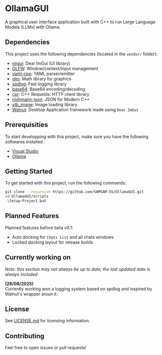 # OllamaGUI

A graphical user interface application built with C++ to run Large Language Models (LLMs) with Ollama.

## Dependencies

This project uses the following dependencies (located in the `vendor/` folder):

- [imgui](vendor/imgui): Dear ImGui (UI library)
- [GLFW](vendor/GLFW): Window/context/input management
- [yaml-cpp](vendor/yaml-cpp): YAML parser/emitter
- [glm](vendor/glm): Math library for graphics
- [spdlog](vendor/spdlog): Fast logging library
- [base64](vendor/base64): Base64 encoding/decoding
- [cpr](vendor/cpr): C++ Requests: HTTP client library
- [nlohmann-json](vendor/nlohmann-json): JSON for Modern C++
- [stb_image](vendor/stb_image): Image loading library
- [Walnut](Walnut/Source/Walnut/): Desktop Application framework made using `Dear ImGui`

## Prerequisities
To start developping with this project, make sure you have the following softwares installed :
- [Visual Studio](https://visualstudio.microsoft.com)
- [Ollama](https://ollama.com/download)

## Getting Started

To get started with this project, run the following commands:
```bash
git clone --recursive https://github.com/SAMSAM-55/OllamaGUI.git
cd OllamaGUI/scripts
.\Setup-Project.bat
```

## Planned Features

Planned features before beta v0.1:
- Auto docking for `Chats List` and all chats windows
- Locked docking layout for release builds

## Currently working on
*Note: this section may not always be up to date; the last updated date is always included*

**(28/08/2025)**
\
Currently working won a logging system based on spdlog and inspired by Walnut's wrapper aroun it. 

## License

See [LICENSE.md](LICENSE.md) for licensing information.

## Contributing

Feel free to open issues or pull requests!
